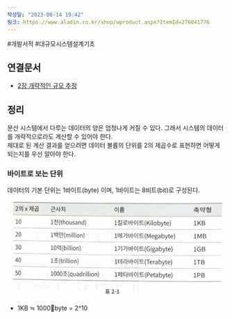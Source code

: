 ```yaml
---
작성일: "2023-08-14 19:42"
링크: https://www.aladin.co.kr/shop/wproduct.aspx?ItemId=276041776
---
```

#개발서적 #대규모시스템설계기초
## 연결문서
- [2장 개략적인 규모 추정](2장%20개략적인%20규모%20추정.md)

## 정리
분산 시스템에서 다루는 데이터의 양은 엄청나게 커질 수 있다. 그래서 시스템의 데이터를 개략적으로라도 계산할 수 있어야 한다.   
제대로 된 계산 결과를 얻으려면 데이터 볼륨의 단위를 2의 제곱수로 표현하면 어떻게 되는지를 우선 알아야 한다.

### 바이트로 보는 단위
데이터의 기본 단위는 1바이트(byte) 이며, 1바이트는 8비트(bit)로 구성된다.

![2020230814200337.png|500](images/Pasted%20image%2020230814200337.png)
- 1KB ≒ 1000byte = 2^10
